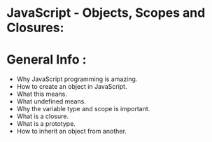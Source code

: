 # JavaScript - Objects, Scopes and Closures:

# General Info :
* Why JavaScript programming is amazing.
* How to create an object in JavaScript.
* What this means.
* What undefined means.
* Why the variable type and scope is important.
* What is a closure.
* What is a prototype.
* How to inherit an object from another.